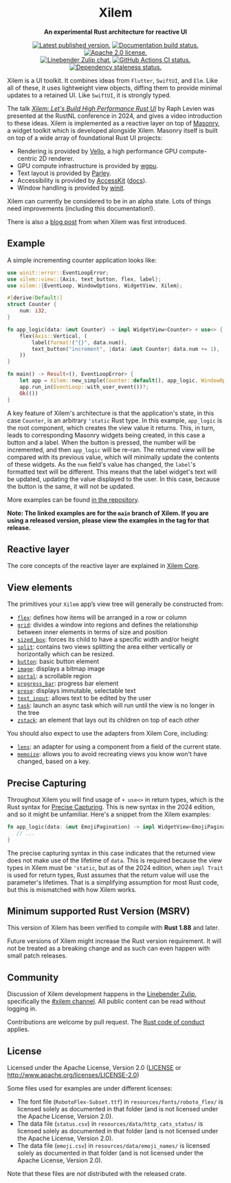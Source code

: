 <div align="center">

# Xilem

**An experimental Rust architecture for reactive UI**

[![Latest published version.](https://img.shields.io/crates/v/xilem.svg)](https://crates.io/crates/xilem)
[![Documentation build status.](https://img.shields.io/docsrs/xilem.svg)](https://docs.rs/xilem)
[![Apache 2.0 license.](https://img.shields.io/badge/license-Apache--2.0-blue.svg)](#license)
\
[![Linebender Zulip chat.](https://img.shields.io/badge/Linebender-%23xilem-blue?logo=Zulip)](https://xi.zulipchat.com/#narrow/stream/354396-xilem)
[![GitHub Actions CI status.](https://img.shields.io/github/actions/workflow/status/linebender/xilem/ci.yml?logo=github&label=CI)](https://github.com/linebender/xilem/actions)
[![Dependency staleness status.](https://deps.rs/crate/xilem/latest/status.svg)](https://deps.rs/crate/xilem)

</div>

<!-- We use cargo-rdme to update the README with the contents of lib.rs.
To edit the following section, update it in lib.rs, then run:
cargo rdme --workspace-project=xilem
Full documentation at https://github.com/orium/cargo-rdme -->

<!-- Intra-doc links used in lib.rs should be evaluated here.
See https://linebender.org/blog/doc-include/ for related discussion. -->

[accesskit_docs]: https://docs.rs/accesskit/latest/accesskit
[crate::core::lens]: https://docs.rs/xilem_core/latest/xilem_core/fn.lens.html
[crate::core::memoize]: https://docs.rs/xilem_core/latest/xilem_core/fn.memoize.html
[crate::view::button]: https://docs.rs/xilem/latest/xilem/view/fn.button.html
[crate::view::flex]: https://docs.rs/xilem/latest/xilem/view/fn.flex.html
[crate::view::grid]: https://docs.rs/xilem/latest/xilem/view/fn.grid.html
[crate::view::image]: https://docs.rs/xilem/latest/xilem/view/fn.image.html
[crate::view::portal]: https://docs.rs/xilem/latest/xilem/view/fn.portal.html
[crate::view::progress_bar]: https://docs.rs/xilem/latest/xilem/view/fn.progress_bar.html
[crate::view::prose]: https://docs.rs/xilem/latest/xilem/view/fn.prose.html
[crate::view::sized_box]: https://docs.rs/xilem/latest/xilem/view/fn.sized_box.html
[crate::view::split]: https://docs.rs/xilem/latest/xilem/view/fn.split.html
[crate::view::task]: https://docs.rs/xilem/latest/xilem/view/fn.task.html
[crate::view::text_input]: https://docs.rs/xilem/latest/xilem/view/fn.text_input.html
[crate::view::zstack]: https://docs.rs/xilem/latest/xilem/view/fn.zstack.html
[masonry::parley]: https://docs.rs/parley/latest/parley
[masonry::vello::wgpu]: https://docs.rs/wgpu/latest/wgpu
[masonry::vello]: https://docs.rs/vello/latest/vello/
[xilem_core]: https://docs.rs/parley_core/latest/xilem_core
[xilem_examples]: ./examples/

<!-- markdownlint-disable MD053 -->
<!-- cargo-rdme start -->

Xilem is a UI toolkit. It combines ideas from `Flutter`, `SwiftUI`, and `Elm`.
Like all of these, it uses lightweight view objects, diffing them to provide
minimal updates to a retained UI. Like `SwiftUI`, it is strongly typed.

The talk *[Xilem: Let's Build High Performance Rust UI](https://www.youtube.com/watch?v=OvfNipIcRiQ)* by Raph Levien
was presented at the RustNL conference in 2024, and gives a video introduction to these ideas.
Xilem is implemented as a reactive layer on top of [Masonry][masonry], a widget toolkit which is developed alongside Xilem.
Masonry itself is built on top of a wide array of foundational Rust UI projects:

* Rendering is provided by [Vello][masonry::vello], a high performance GPU compute-centric 2D renderer.
* GPU compute infrastructure is provided by [wgpu][masonry::vello::wgpu].
* Text layout is provided by [Parley][masonry::parley].
* Accessibility is provided by [AccessKit][] ([docs][accesskit_docs]).
* Window handling is provided by [winit][].

Xilem can currently be considered to be in an alpha state. Lots of things need improvements (including this documentation!).

There is also a [blog post][xilem_blog] from when Xilem was first introduced.

## Example

A simple incrementing counter application looks like:

```rust
use winit::error::EventLoopError;
use xilem::view::{Axis, text_button, flex, label};
use xilem::{EventLoop, WindowOptions, WidgetView, Xilem};

#[derive(Default)]
struct Counter {
    num: i32,
}

fn app_logic(data: &mut Counter) -> impl WidgetView<Counter> + use<> {
    flex(Axis::Vertical, (
        label(format!("{}", data.num)),
        text_button("increment", |data: &mut Counter| data.num += 1),
    ))
}

fn main() -> Result<(), EventLoopError> {
    let app = Xilem::new_simple(Counter::default(), app_logic, WindowOptions::new("Counter app"));
    app.run_in(EventLoop::with_user_event())?;
    Ok(())
}
```

A key feature of Xilem's architecture is that the application's state, in this case `Counter`, is an arbitrary `'static` Rust type.
In this example, `app_logic` is the root component, which creates the view value it returns.
This, in turn, leads to corresponding Masonry widgets being created, in this case a button and a label.
When the button is pressed, the number will be incremented, and then `app_logic` will be re-ran.
The returned view will be compared with its previous value, which will minimally update the contents of these widgets.
As the `num` field's value has changed, the `label`'s formatted text will be different.
This means that the label widget's text will be updated, updating the value displayed to the user.
In this case, because the button is the same, it will not be updated.

More examples can be found [in the repository][xilem_examples].

**Note: The linked examples are for the `main` branch of Xilem. If you are using a released version, please view the examples in the tag for that release.**

## Reactive layer

The core concepts of the reactive layer are explained in [Xilem Core][xilem_core].

## View elements

The primitives your `Xilem` app’s view tree will generally be constructed from:

* [`flex`][crate::view::flex]: defines how items will be arranged in a row or column
* [`grid`][crate::view::grid]: divides a window into regions and defines the relationship
  between inner elements in terms of size and position
* [`sized_box`][crate::view::sized_box]: forces its child to have a specific width and/or height
* [`split`][crate::view::split]: contains two views splitting the area either vertically or horizontally which can be resized.
* [`button`][crate::view::button]: basic button element
* [`image`][crate::view::image]: displays a bitmap image
* [`portal`][crate::view::portal]: a scrollable region
* [`progress_bar`][crate::view::progress_bar]: progress bar element
* [`prose`][crate::view::prose]: displays immutable, selectable text
* [`text_input`][crate::view::text_input]: allows text to be edited by the user
* [`task`][crate::view::task]: launch an async task which will run until the view is no longer in the tree
* [`zstack`][crate::view::zstack]: an element that lays out its children on top of each other

You should also expect to use the adapters from Xilem Core, including:

* [`lens`][crate::core::lens]: an adapter for using a component from a field of the current state.
* [`memoize`][crate::core::memoize]: allows you to avoid recreating views you know won't have changed, based on a key.

## Precise Capturing

Throughout Xilem you will find usage of `+ use<>` in return types, which is the Rust syntax for [Precise Capturing](https://doc.rust-lang.org/stable/std/keyword.use.html#precise-capturing).
This is new syntax in the 2024 edition, and so it might be unfamiliar.
Here's a snippet from the Xilem examples:

```rust
fn app_logic(data: &mut EmojiPagination) -> impl WidgetView<EmojiPagination> + use<> {
   // ...
}
```

The precise capturing syntax in this case indicates that the returned view does not make use of the lifetime of `data`.
This is required because the view types in Xilem must be `'static`, but as of the 2024 edition, when `impl Trait` is used
for return types, Rust assumes that the return value will use the parameter's lifetimes.
That is a simplifying assumption for most Rust code, but this is mismatched with how Xilem works.

[accesskit_docs]: masonry::accesskit
[AccessKit]: https://accesskit.dev/
[Druid]: https://crates.io/crates/druid
[Fontique]: https://crates.io/crates/fontique
[Masonry]: https://crates.io/crates/masonry
[Parley]: https://crates.io/crates/parley
[skrifa]: https://crates.io/crates/skrifa
[swash]: https://crates.io/crates/swash
[Vello]: https://crates.io/crates/vello
[winit]: https://crates.io/crates/winit
[xilem_blog]: https://raphlinus.github.io/rust/gui/2022/05/07/ui-architecture.html
[xilem_examples]: https://github.com/linebender/xilem/tree/main/xilem/examples

<!-- cargo-rdme end -->
<!-- markdownlint-enable MD053 -->

## Minimum supported Rust Version (MSRV)

This version of Xilem has been verified to compile with **Rust 1.88** and later.

Future versions of Xilem might increase the Rust version requirement.
It will not be treated as a breaking change and as such can even happen with small patch releases.

## Community

Discussion of Xilem development happens in the [Linebender Zulip](https://xi.zulipchat.com/), specifically the [#xilem channel](https://xi.zulipchat.com/#narrow/stream/354396-xilem).
All public content can be read without logging in.

Contributions are welcome by pull request.
The [Rust code of conduct] applies.

## License

Licensed under the Apache License, Version 2.0 ([LICENSE](LICENSE) or <http://www.apache.org/licenses/LICENSE-2.0>)

Some files used for examples are under different licenses:

* The font file (`RobotoFlex-Subset.ttf`) in `resources/fonts/roboto_flex/` is licensed solely as documented in that folder (and is not licensed under the Apache License, Version 2.0).
* The data file (`status.csv`) in `resources/data/http_cats_status/` is licensed solely as documented in that folder (and is not licensed under the Apache License, Version 2.0).
* The data file (`emoji.csv`) in `resources/data/emoji_names/` is licensed solely as documented in that folder (and is not licensed under the Apache License, Version 2.0).

Note that these files are *not* distributed with the released crate.

[Rust code of conduct]: https://www.rust-lang.org/policies/code-of-conduct
